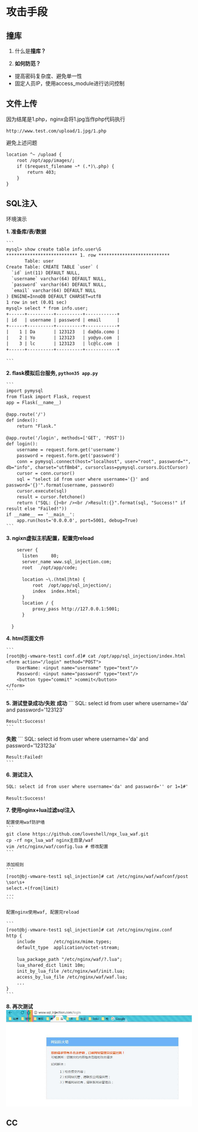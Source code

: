 # 攻击手段

## 撞库
1. 什么是**撞库？**


2. **如何防范？**
* 提高密码复杂度、避免单一性
* 固定人员IP，使用access_module进行访问控制



## 文件上传
因为结尾是1.php，nginx会将1.jpg当作php代码执行
```
http://www.test.com/upload/1.jpg/1.php
```

避免上述问题
```
location ^~ /upload {
    root /opt/app/images/;
    if ($request_filename ~* (.*)\.php) {
        return 403;
    }
}
```

## SQL注入

环境演示

**1. 准备库/表/数据**

    ```
    mysql> show create table info.user\G
    *************************** 1. row ***************************
           Table: user
    Create Table: CREATE TABLE `user` (
      `id` int(11) DEFAULT NULL,
      `username` varchar(64) DEFAULT NULL,
      `password` varchar(64) DEFAULT NULL,
      `email` varchar(64) DEFAULT NULL
    ) ENGINE=InnoDB DEFAULT CHARSET=utf8
    1 row in set (0.01 sec)
    mysql> select * from info.user;
    +------+----------+----------+------------+
    | id   | username | password | email      |
    +------+----------+----------+------------+
    |    1 | Da       | 123123   | da@da.como |
    |    2 | Yo       | 123123   | yo@yo.com  |
    |    3 | lc       | 123123   | lc@lc.com  |
    +------+----------+----------+------------+
    
    ```


**2. flask模拟后台服务, `python35 app.py`**

    ```
    import pymysql
    from flask import Flask, request
    app = Flask(__name__)
    
    @app.route('/')
    def index():
        return "Flask."
    
    @app.route('/login', methods=['GET', 'POST'])
    def login():
        username = request.form.get('username')
        password = request.form.get('password')
        conn = pymysql.connect(host="localhost", user="root", password="", db="info", charset="utf8mb4", cursorclass=pymysql.cursors.DictCursor)
        cursor = conn.cursor()
        sql = "select id from user where username='{}' and password='{}'".format(username, password)
        cursor.execute(sql)
        result = cursor.fetchone()
        return ("SQL: {}<br /><br />Result:{}".format(sql, "Success!" if result else "Failed!"))
    if __name__ == '__main__':
        app.run(host='0.0.0.0', port=5001, debug=True)
    ```

**3. ngixn虚拟主机配置，配置完reload**

  ```
      server {
        listen     80;
        server_name www.sql_injection.com;
        root   /opt/app/code;
    
        location ~\.(html|htm) {
            root  /opt/app/sql_injection/;
            index  index.html;
        } 
        location / {
            proxy_pass http://127.0.0.1:5001;
        }
    
    }
  ```


**4. html页面文件**
    
    ```
    [root@bj-vmware-test1 conf.d]# cat /opt/app/sql_injection/index.html 
    <form action="/login" method="POST">
        UserName: <input name="username" type="text"/>
        Password: <input name="password" type="text"/>
        <button type="commit" >commit</button>
    </form>
    ```

**5. 测试登录成功/失败**
**成功**
    ```
    SQL: select id from user where username='da' and password='123123'
    
    Result:Success!
    ```
    
    
**失败**
    ```
    SQL: select id from user where username='da' and password='123123a'
    
    Result:Failed!
    ```

**6. 测试注入**

```
SQL: select id from user where username='da' and password='' or 1=1#'

Result:Success!
```



**7. 使用nginx+lua过滤sql注入**

    配置使用waf防护墙
    ```
    git clone https://github.com/loveshell/ngx_lua_waf.git
    cp -rf ngx_lua_waf nginx主目录/waf
    vim /etc/nginx/waf/config.lua # 修改配置
    ```
    
    添加规则
    ```
    [root@bj-vmware-test1 sql_injection]# cat /etc/nginx/waf/wafconf/post 
    \sor\s+
    select.+(from|limit)
    ...
    ```
    
    配置nginx使用waf, 配置完reload
    
    ```
    [root@bj-vmware-test1 sql_injection]# cat /etc/nginx/nginx.conf
    http {
        include       /etc/nginx/mime.types;
        default_type  application/octet-stream;
    
        lua_package_path "/etc/nginx/waf/?.lua";
        lua_shared_dict limit 10m;
        init_by_lua_file /etc/nginx/waf/init.lua;
        access_by_lua_file /etc/nginx/waf/waf.lua;
        ...
    }
    ```


**8. 再次测试**
![](/assets/post_sql_injection_waf.jpg)

## CC
